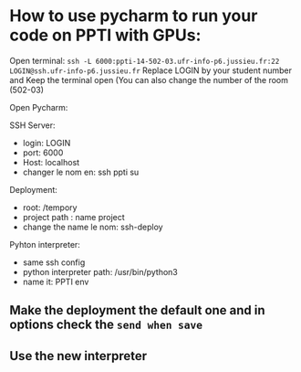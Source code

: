 # How to use pycharm to run your code on PPTI with GPUs:
Open terminal: 
`ssh -L 6000:ppti-14-502-03.ufr-info-p6.jussieu.fr:22 LOGIN@ssh.ufr-info-p6.jussieu.fr`
Replace LOGIN by your student number and Keep the terminal open (You can also change the number of the room (502-03)

Open Pycharm:

SSH Server: 
- login: LOGIN
- port: 6000 
- Host: localhost 
- changer le nom en: ssh ppti su

Deployment: 
- root: /tempory 
- project path : name project
- change the name le nom: ssh-deploy

Pyhton interpreter: 
- same ssh config
- python interpreter path: /usr/bin/python3
- name it: PPTI env


## Make the deployment the default one and in options check the `send when save`
## Use the new interpreter 
